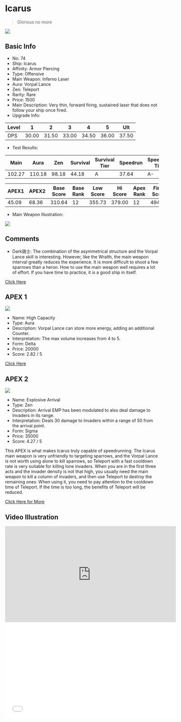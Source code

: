 # Icarus

> Glorious no more

<img src="/ships/ship_74.png" style={{zoom:1}}/>

## Basic Info

- No: 74
- Ship: Icarus
- Affinity: Armor Piercing
- Type: Offensive
- Main Weapon: Inferno Laser
- Aura: Vorpal Lance
- Zen: Teleport
- Rarity: Rare
- Price: 1500
- Main Description: Very thin, forward firing, sustained laser that does not follow your ship once fired.
- Upgrade Info: 

| Level | 1 | 2 | 3 | 4 | 5 | Ult |
|--|--|--|--|--|--|--|
| DPS | 30.00 | 31.50 | 33.00 | 34.50 | 36.00 | 37.50 |

- Test Results: 

| Main | Aura | Zen | Survival | Survival Tier | Speedrun | Speedrun Tier | Fun | Fun Tier |
|--|--|--|--|--|--|--|--|--|
| 102.27 | 110.18 | 98.18 | 44.18 | A | 37.64 | A- | 33.82 | B |

| APEX1 | APEX2 | Base Score | Base Rank | Low Score | Hi Score | Apex Rank | Final Score | FinalRank |
|--|--|--|--|--|--|--|--|--|
| 45.09 | 68.36 | 310.64 | 12 | 355.73 | 379.00 | 12 | 494.64 | 12 |

- Main Weapon Illustration:

<img src="/illustration/main_74.gif" style={{zoom:1}}/>

## Comments

- Dark骑士: The combination of the asymmetrical structure and the Vorpal Lance skill is interesting. However, like the Wraith, the main weapon interval greatly reduces the experience. It is more difficult to shoot a few sparrows than a heron. How to use the main weapon well requires a lot of effort. If you have time to practice, it is a good ship in itself.

[Click Here](https://gamefaqs.gamespot.com/iphone/193681-phoenix-ii/faqs/76704/ship-details-part-8#icarus)

## APEX 1

<img src="/ships/ship_74_apex_1.png" style={{zoom:1}}/>

- Name: High Capacity
- Type: Aura
- Description: Vorpal Lance can store more energy, adding an additional Counter.
- Interpretation: The max volume increases from 4 to 5.
- Form: Delta
- Price: 20000
- Score: 2.82 / 5

[Click Here](https://gamefaqs.gamespot.com/iphone/193681-phoenix-ii/faqs/76704/ship-details-part-8#delta-vl-high-capacity-c20000)

## APEX 2

<img src="/ships/ship_74_apex_2.png" style={{zoom:1}}/>

- Name: Explosive Arrival
- Type: Zen
- Description: Arrival EMP has been modulated to also deal damage to Invaders in its range.
- Interpretation: Deals 30 damage to Invaders within a range of 50 from the arrival point.
- Form: Sigma
- Price: 35000
- Score: 4.27 / 5

This APEX is what makes Icarus truly capable of speedrunning. The Icarus main weapon is very unfriendly to targeting sparrows, and the Vorpal Lance is not worth using alone to kill sparrows, so Teleport with a fast cooldown rate is very suitable for killing lone invaders. When you are in the first three acts and the invader density is not that high, you usually need the main weapon to kill a column of invaders, and then use Teleport to destroy the remaining ones. When using it, you need to pay attention to the cooldown time of Teleport. If the time is too long, the benefits of Teleport will be reduced.

[Click Here for More](https://gamefaqs.gamespot.com/iphone/193681-phoenix-ii/faqs/76704/ship-details-part-8#sigma-teleport-explosive-arrival-c35000)

## Video Illustration

<iframe width="560" height="315" src="https://www.youtube.com/embed/DywOy1s4A5c?si=CT1FF5nCYoYK2V0t" title="YouTube video player" frameborder="0" allow="accelerometer; autoplay; clipboard-write; encrypted-media; gyroscope; picture-in-picture; web-share" referrerpolicy="strict-origin-when-cross-origin" allowfullscreen></iframe>

<br/>

<iframe width="560" height="315" src="//player.bilibili.com/player.html?aid=275766137&bvid=BV1tF411r7sz&cid=1263351625&p=1&autoplay=false" scrolling="no" border="0" frameborder="no" allow="accelerometer; autoplay; clipboard-write; encrypted-media; gyroscope; picture-in-picture; web-share" framespacing="0" allowfullscreen="true"> </iframe>
